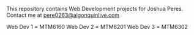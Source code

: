 This repository contains Web Development projects for Joshua Peres. Contact me at pere0263@algonquinlive.com

Web Dev 1 = MTM6160
Web Dev 2 = MTM6201
Web Dev 3 = MTM6302